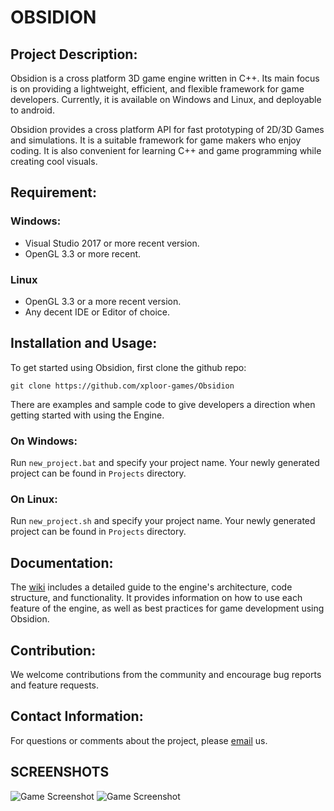 
# OBSIDION

## Project Description:
Obsidion is a cross platform 3D game engine written in C++.
Its main focus is on providing a lightweight, efficient, and flexible framework for game developers.
Currently, it is available on Windows and Linux, and deployable to android.

Obsidion provides a cross platform API for fast prototyping of 2D/3D Games and simulations. It is a suitable framework for game makers who enjoy coding.
It is also convenient for learning C++ and game programming while creating cool visuals.


## Requirement:
### Windows:
 * Visual Studio 2017 or more recent version.
 * OpenGL 3.3 or more recent.
### Linux
 * OpenGL 3.3 or a more recent version.
 * Any decent IDE or Editor of choice.

## Installation and Usage:

To get started using Obsidion, first clone the github repo:
```
git clone https://github.com/xploor-games/Obsidion
```
There are examples and sample code to give developers a direction when getting started with using the Engine.

### On Windows:
Run `new_project.bat` and specify your project name. Your newly generated project can be found in `Projects` directory.
### On Linux:
Run `new_project.sh` and specify your project name. Your newly generated project can be found in `Projects` directory.

## Documentation:
The [wiki](https://github.com/xploor-games/Obsidion/wiki) includes a detailed guide to the engine's architecture, code structure, and functionality.
It provides information on how to use each feature of the engine, as well as best practices for game development using Obsidion.


## Contribution:
We welcome contributions from the community and encourage bug reports and feature requests.


## Contact Information:
For questions or comments about the project, please [email](mailto:yynahim@gmail.com) us.

## SCREENSHOTS

![Game Screenshot](https://raw.githubusercontent.com/xploor-games/xploor-games.github.io/main/images/archer.png)
![Game Screenshot](https://raw.githubusercontent.com/xploor-games/xploor-games.github.io/main/images/GLES3JNI.jpg)



